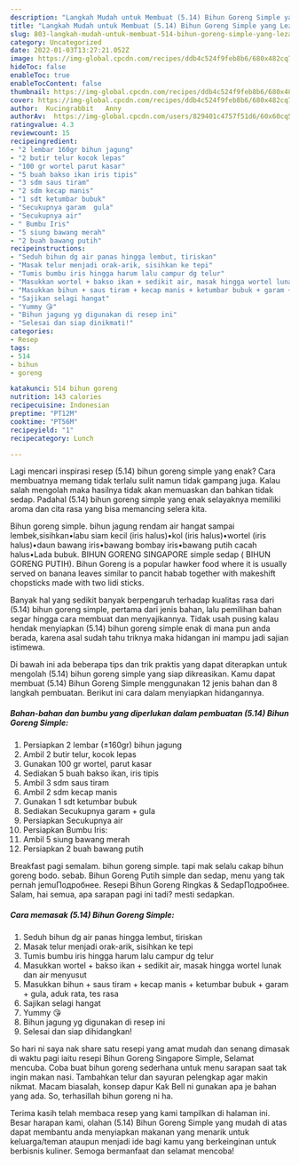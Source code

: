 ```yaml
---
description: "Langkah Mudah untuk Membuat (5.14) Bihun Goreng Simple yang Lezat Sekali"
title: "Langkah Mudah untuk Membuat (5.14) Bihun Goreng Simple yang Lezat Sekali"
slug: 803-langkah-mudah-untuk-membuat-514-bihun-goreng-simple-yang-lezat-sekali
category: Uncategorized
date: 2022-01-03T13:27:21.052Z
image: https://img-global.cpcdn.com/recipes/ddb4c524f9feb8b6/680x482cq70/514-bihun-goreng-simple-foto-resep-utama.jpg
hideToc: false
enableToc: true
enableTocContent: false
thumbnail: https://img-global.cpcdn.com/recipes/ddb4c524f9feb8b6/680x482cq70/514-bihun-goreng-simple-foto-resep-utama.jpg
cover: https://img-global.cpcdn.com/recipes/ddb4c524f9feb8b6/680x482cq70/514-bihun-goreng-simple-foto-resep-utama.jpg
author:  Kucingrabbit   Anny
authorAv:  https://img-global.cpcdn.com/users/829401c4757f51d6/60x60cq50/avatar.jpg
ratingvalue: 4.3
reviewcount: 15
recipeingredient:
- "2 lembar 160gr bihun jagung"
- "2 butir telur kocok lepas"
- "100 gr wortel parut kasar"
- "5 buah bakso ikan iris tipis"
- "3 sdm saus tiram"
- "2 sdm kecap manis"
- "1 sdt ketumbar bubuk"
- "Secukupnya garam  gula"
- "Secukupnya air"
- " Bumbu Iris"
- "5 siung bawang merah"
- "2 buah bawang putih"
recipeinstructions:
- "Seduh bihun dg air panas hingga lembut, tiriskan"
- "Masak telur menjadi orak-arik, sisihkan ke tepi"
- "Tumis bumbu iris hingga harum lalu campur dg telur"
- "Masukkan wortel + bakso ikan + sedikit air, masak hingga wortel lunak dan air menyusut"
- "Masukkan bihun + saus tiram + kecap manis + ketumbar bubuk + garam + gula, aduk rata, tes rasa"
- "Sajikan selagi hangat"
- "Yummy 😘"
- "Bihun jagung yg digunakan di resep ini"
- "Selesai dan siap dinikmati!"
categories:
- Resep
tags:
- 514
- bihun
- goreng

katakunci: 514 bihun goreng 
nutrition: 143 calories
recipecuisine: Indonesian
preptime: "PT12M"
cooktime: "PT56M"
recipeyield: "1"
recipecategory: Lunch

---
```



Lagi mencari inspirasi resep (5.14) bihun goreng simple yang enak? Cara membuatnya memang tidak terlalu sulit namun tidak gampang juga. Kalau salah mengolah maka hasilnya tidak akan memuaskan dan bahkan tidak sedap. Padahal (5.14) bihun goreng simple yang enak selayaknya memiliki aroma dan cita rasa yang bisa memancing selera kita.


Bihun goreng simple. bihun jagung rendam air hangat sampai lembek,sisihkan•labu siam kecil (iris halus)•kol (iris halus)•wortel (iris halus)•daun bawang iris•bawang bombay iris•bawang putih cacah halus•Lada bubuk. BIHUN GORENG SINGAPORE simple sedap ( BIHUN GORENG PUTIH). Bihun Goreng is a popular hawker food where it is usually served on banana leaves similar to pancit habab together with makeshift chopsticks made with two lidi sticks.

Banyak hal yang sedikit banyak berpengaruh terhadap kualitas rasa dari (5.14) bihun goreng simple, pertama dari jenis bahan, lalu pemilihan bahan segar hingga cara membuat dan menyajikannya. Tidak usah pusing kalau hendak menyiapkan (5.14) bihun goreng simple enak di mana pun anda berada, karena asal sudah tahu triknya maka hidangan ini mampu jadi sajian istimewa.


Di bawah ini ada beberapa tips dan trik praktis yang dapat diterapkan untuk mengolah (5.14) bihun goreng simple yang siap dikreasikan. Kamu dapat membuat (5.14) Bihun Goreng Simple menggunakan 12 jenis bahan dan 8 langkah pembuatan. Berikut ini cara dalam menyiapkan hidangannya.

<!--inarticleads1-->

##### Bahan-bahan dan bumbu yang diperlukan dalam pembuatan (5.14) Bihun Goreng Simple:

1. Persiapkan 2 lembar (±160gr) bihun jagung
1. Ambil 2 butir telur, kocok lepas
1. Gunakan 100 gr wortel, parut kasar
1. Sediakan 5 buah bakso ikan, iris tipis
1. Ambil 3 sdm saus tiram
1. Ambil 2 sdm kecap manis
1. Gunakan 1 sdt ketumbar bubuk
1. Sediakan Secukupnya garam + gula
1. Persiapkan Secukupnya air
1. Persiapkan  Bumbu Iris:
1. Ambil 5 siung bawang merah
1. Persiapkan 2 buah bawang putih


Breakfast pagi semalam. bihun goreng simple. tapi mak selalu cakap bihun goreng bodo. sebab. Bihun Goreng Putih simple dan sedap, menu yang tak pernah jemuПодробнее. Resepi Bihun Goreng Ringkas &amp; SedapПодробнее. Salam, hai semua, apa sarapan pagi ini tadi? mesti sedapkan. 

<!--inarticleads2-->

##### Cara memasak (5.14) Bihun Goreng Simple:

1. Seduh bihun dg air panas hingga lembut, tiriskan
1. Masak telur menjadi orak-arik, sisihkan ke tepi
1. Tumis bumbu iris hingga harum lalu campur dg telur
1. Masukkan wortel + bakso ikan + sedikit air, masak hingga wortel lunak dan air menyusut
1. Masukkan bihun + saus tiram + kecap manis + ketumbar bubuk + garam + gula, aduk rata, tes rasa
1. Sajikan selagi hangat
1. Yummy 😘
1. Bihun jagung yg digunakan di resep ini
1. Selesai dan siap dihidangkan!

So hari ni saya nak share satu resepi yang amat mudah dan senang dimasak di waktu pagi iaitu resepi Bihun Goreng Singapore Simple, Selamat mencuba. Coba buat bihun goreng sederhana untuk menu sarapan saat tak ingin makan nasi. Tambahkan telur dan sayuran pelengkap agar makin nikmat. Macam biasalah, konsep dapur Kak Bell ni gunakan apa je bahan yang ada. So, terhasillah bihun goreng ni ha. 

Terima kasih telah membaca resep yang kami tampilkan di halaman ini. Besar harapan kami, olahan (5.14) Bihun Goreng Simple yang mudah di atas dapat membantu anda menyiapkan makanan yang menarik untuk keluarga/teman ataupun menjadi ide bagi kamu yang berkeinginan untuk berbisnis kuliner. Semoga bermanfaat dan selamat mencoba!
